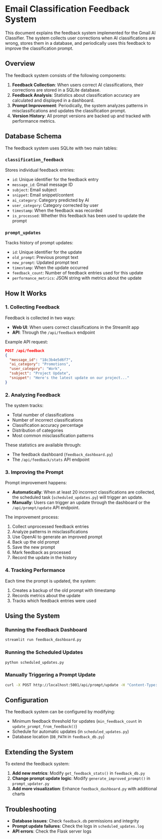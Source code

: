 # Email Classification Feedback System

This document explains the feedback system implemented for the Gmail AI Classifier. The system collects user corrections when AI classifications are wrong, stores them in a database, and periodically uses this feedback to improve the classification prompt.

## Overview

The feedback system consists of the following components:

1. **Feedback Collection**: When users correct AI classifications, their corrections are stored in a SQLite database.
2. **Feedback Analysis**: Statistics about classification accuracy are calculated and displayed in a dashboard.
3. **Prompt Improvement**: Periodically, the system analyzes patterns in misclassifications and updates the classification prompt.
4. **Version History**: All prompt versions are backed up and tracked with performance metrics.

## Database Schema

The feedback system uses SQLite with two main tables:

### `classification_feedback`

Stores individual feedback entries:

- `id`: Unique identifier for the feedback entry
- `message_id`: Gmail message ID
- `subject`: Email subject
- `snippet`: Email snippet/content
- `ai_category`: Category predicted by AI
- `user_category`: Category corrected by user
- `timestamp`: When the feedback was recorded
- `is_processed`: Whether this feedback has been used to update the prompt

### `prompt_updates`

Tracks history of prompt updates:

- `id`: Unique identifier for the update
- `old_prompt`: Previous prompt text
- `new_prompt`: Updated prompt text
- `timestamp`: When the update occurred
- `feedback_count`: Number of feedback entries used for this update
- `performance_metrics`: JSON string with metrics about the update

## How It Works

### 1. Collecting Feedback

Feedback is collected in two ways:

- **Web UI**: When users correct classifications in the Streamlit app
- **API**: Through the `/api/feedback` endpoint

Example API request:

```json
POST /api/feedback
{
  "message_id": "18c3b4e5d6f7",
  "ai_category": "Promotions",
  "user_category": "Work",
  "subject": "Project Update",
  "snippet": "Here's the latest update on our project..."
}
```

### 2. Analyzing Feedback

The system tracks:

- Total number of classifications
- Number of incorrect classifications
- Classification accuracy percentage
- Distribution of categories
- Most common misclassification patterns

These statistics are available through:

- The feedback dashboard (`feedback_dashboard.py`)
- The `/api/feedback/stats` API endpoint

### 3. Improving the Prompt

Prompt improvement happens:

- **Automatically**: When at least 20 incorrect classifications are collected, the scheduled task (`scheduled_updates.py`) will trigger an update.
- **Manually**: Users can trigger an update through the dashboard or the `/api/prompt/update` API endpoint.

The improvement process:

1. Collect unprocessed feedback entries
2. Analyze patterns in misclassifications
3. Use OpenAI to generate an improved prompt
4. Back up the old prompt
5. Save the new prompt
6. Mark feedback as processed
7. Record the update in the history

### 4. Tracking Performance

Each time the prompt is updated, the system:

1. Creates a backup of the old prompt with timestamp
2. Records metrics about the update
3. Tracks which feedback entries were used

## Using the System

### Running the Feedback Dashboard

```bash
streamlit run feedback_dashboard.py
```

### Running the Scheduled Updates

```bash
python scheduled_updates.py
```

### Manually Triggering a Prompt Update

```bash
curl -X POST http://localhost:5001/api/prompt/update -H "Content-Type: application/json" -d '{"min_feedback": 10}'
```

## Configuration

The feedback system can be configured by modifying:

- Minimum feedback threshold for updates (`min_feedback_count` in `update_prompt_from_feedback()`)
- Schedule for automatic updates (in `scheduled_updates.py`)
- Database location (`DB_PATH` in `feedback_db.py`)

## Extending the System

To extend the feedback system:

1. **Add new metrics**: Modify `get_feedback_stats()` in `feedback_db.py`
2. **Change prompt update logic**: Modify `generate_improved_prompt()` in `prompt_updater.py`
3. **Add more visualization**: Enhance `feedback_dashboard.py` with additional charts

## Troubleshooting

- **Database issues**: Check `feedback.db` permissions and integrity
- **Prompt update failures**: Check the logs in `scheduled_updates.log`
- **API errors**: Check the Flask server logs

